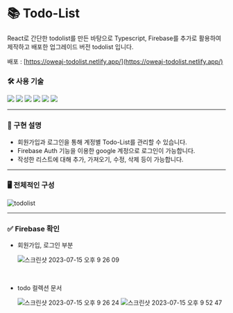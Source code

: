 # 📚 Todo-List

React로 간단한 todolist를 만든 바탕으로 Typescript, Firebase를 추가로 활용하여 제작하고 배포한 업그레이드 버전 todolist 입니다.

배포 : [https://oweaj-todolist.netlify.app/](https://oweaj-todolist.netlify.app/)

### 🛠️ 사용 기술

<p>
<img src="https://img.shields.io/badge/React-61DAFB?style=flat-square&logo=React&logoColor=black">
<img src="https://img.shields.io/badge/Typescript-3178C6?style=flat-square&logo=Typescript&logoColor=white">
<img src="https://img.shields.io/badge/tailwindcss-white?style=flat-square&logo=tailwindcss&logoColor=61DAFB">
<img src="https://img.shields.io/badge/React Router-black?style=flat-square&logo=ReactRouter&logoColor=CA4245">
<img src="https://img.shields.io/badge/Firebase-orange?style=flat-square&logo=firebase&logoColor=#FFCA28">
<img src="https://img.shields.io/badge/netlify-white?style=flat-square&logo=netlify&logoColor=00C7B7">
</p>

---

### 🔎 구현 설명

- 회원가입과 로그인을 통해 계정별 Todo-List를 관리할 수 있습니다.
- Firebase Auth 기능을 이용한 google 계정으로 로그인이 가능합니다.
- 작성한 리스트에 대해 추가, 가져오기, 수정, 삭제 등이 가능합니다.

---

### 🖥️ 전체적인 구성

![todolist](https://github.com/oweaj/Todo-List/assets/101049520/18aafba2-3d02-4103-bce7-851d8cf64b05)

---

### ✅ Firebase 확인

- 회원가입, 로그인 부분

  ![스크린샷 2023-07-15 오후 9 26 09](https://github.com/oweaj/Todo-List/assets/101049520/bd141ef0-c977-4289-b946-be5874e988a6)

  <br/>

- todo 컬렉션 문서

  ![스크린샷 2023-07-15 오후 9 26 24](https://github.com/oweaj/Todo-List/assets/101049520/ae10df83-5f87-40b0-8dbc-2a352f2f3f02)
  ![스크린샷 2023-07-15 오후 9 52 47](https://github.com/oweaj/Todo-List/assets/101049520/d9bf2611-1ba4-4cd8-9d8e-d49c9eb80478)

